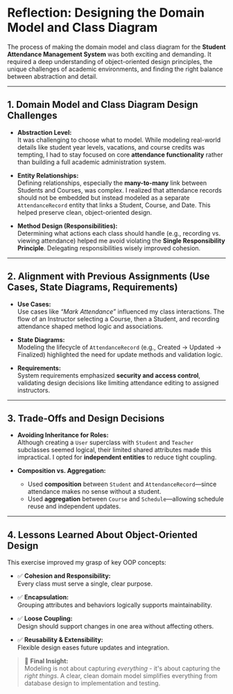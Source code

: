 # Reflection: Designing the Domain Model and Class Diagram

The process of making the domain model and class diagram for the **Student Attendance Management System** was both exciting and demanding. It required a deep understanding of object-oriented design principles, the unique challenges of academic environments, and finding the right balance between abstraction and detail.

---

## 1. Domain Model and Class Diagram Design Challenges

- **Abstraction Level:**  
  It was challenging to choose what to model. While modeling real-world details like student year levels, vacations, and course credits was tempting, I had to stay focused on core **attendance functionality** rather than building a full academic administration system.

- **Entity Relationships:**  
  Defining relationships, especially the **many-to-many** link between Students and Courses, was complex. I realized that attendance records should not be embedded but instead modeled as a separate `AttendanceRecord` entity that links a Student, Course, and Date. This helped preserve clean, object-oriented design.

- **Method Design (Responsibilities):**  
  Determining what actions each class should handle (e.g., recording vs. viewing attendance) helped me avoid violating the **Single Responsibility Principle**. Delegating responsibilities wisely improved cohesion.

---

## 2. Alignment with Previous Assignments (Use Cases, State Diagrams, Requirements)

- **Use Cases:**  
  Use cases like *“Mark Attendance”* influenced my class interactions. The flow of an Instructor selecting a Course, then a Student, and recording attendance shaped method logic and associations.

- **State Diagrams:**  
  Modeling the lifecycle of `AttendanceRecord` (e.g., Created → Updated → Finalized) highlighted the need for update methods and validation logic.

- **Requirements:**  
  System requirements emphasized **security and access control**, validating design decisions like limiting attendance editing to assigned instructors.

---

## 3. Trade-Offs and Design Decisions

- **Avoiding Inheritance for Roles:**  
  Although creating a `User` superclass with `Student` and `Teacher` subclasses seemed logical, their limited shared attributes made this impractical. I opted for **independent entities** to reduce tight coupling.

- **Composition vs. Aggregation:**  
  - Used **composition** between `Student` and `AttendanceRecord`—since attendance makes no sense without a student.
  - Used **aggregation** between `Course` and `Schedule`—allowing schedule reuse and independent updates.

---

## 4. Lessons Learned About Object-Oriented Design

This exercise improved my grasp of key OOP concepts:

- ✅ **Cohesion and Responsibility:**  
  Every class must serve a single, clear purpose.

- ✅ **Encapsulation:**  
  Grouping attributes and behaviors logically supports maintainability.

- ✅ **Loose Coupling:**  
  Design should support changes in one area without affecting others.

- ✅ **Reusability & Extensibility:**  
  Flexible design eases future updates and integration.

> 📌 **Final Insight:**  
> Modeling is not about capturing *everything* - it's about capturing the *right things*. A clear, clean domain model simplifies everything from database design to implementation and testing.

